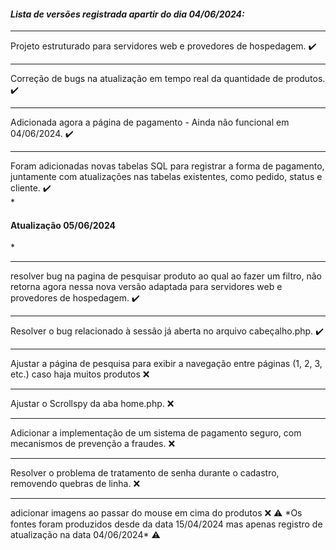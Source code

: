 *<h4>Lista de versões registrada apartir do dia 04/06/2024:</h4>*
<hr>
Projeto estruturado para servidores web e provedores de hospedagem. ✔️
<hr>
Correção de bugs na atualização em tempo real da quantidade de produtos. ✔️
<hr>
Adicionada agora a página de pagamento - Ainda não funcional em 04/06/2024. ✔️
<hr>
Foram adicionadas novas tabelas SQL para registrar a forma de pagamento, juntamente com atualizações nas tabelas existentes, como pedido, status e cliente. ✔️
<br>
*<h4> Atualização 05/06/2024 </h4>*
<hr>
resolver bug na pagina de pesquisar produto ao qual ao fazer um filtro, não retorna agora nessa nova versão adaptada para servidores web e provedores de hospedagem. ✔️
<hr>
Resolver o bug relacionado à sessão já aberta no arquivo cabeçalho.php. ✔️
<hr>
Ajustar a página de pesquisa para exibir a navegação entre páginas (1, 2, 3, etc.) caso haja muitos produtos ❌
<hr>
Ajustar o Scrollspy da aba home.php. ❌
<hr>
Adicionar a implementação de um sistema de pagamento seguro, com mecanismos de prevenção a fraudes. ❌
<hr>
Resolver o problema de tratamento de senha durante o cadastro, removendo quebras de linha. ❌
<hr>
adicionar imagens ao passar do mouse em cima do produtos ❌
⚠️ *Os fontes foram produzidos desde da data 15/04/2024 mas apenas registro de atualização na data 04/06/2024* ⚠️
